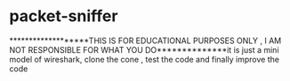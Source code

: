 # packet-sniffer
*******************THIS IS FOR EDUCATIONAL PURPOSES ONLY , I AM NOT RESPONSIBLE FOR WHAT YOU DO**************it is just a mini model of wireshark, clone the  cone , test the code and finally improve the code 

